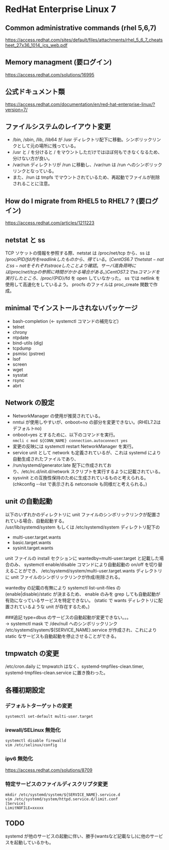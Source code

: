 # RedHat Enterprise Linux 7

## Common administrative commands (rhel 5,6,7)
https://access.redhat.com/sites/default/files/attachments/rhel_5_6_7_cheatsheet_27x36_1014_jcs_web.pdf


## Memory managment (要ログイン)
https://access.redhat.com/solutions/16995


## 公式ドキュメント類
https://access.redhat.com/documentation/en/red-hat-enterprise-linux/?version=7/


## ファイルシステムのレイアウト変更
- /bin, /sbin, /lib, /lib64 が /usr ディレクトリ配下に移動。シンボリックリンクとして元の場所に残っている。  
- /usr と / を分けると / をマウントしただけではほぼ何もできなくなるため、分けない方が良い。  
- /var/run ディレクトリが /run に移動し、/var/run は /run へのシンボリックリンクとなっている。  
- また、/run は tmpfs でマウントされているため、再起動でファイルが削除されることに注意。  


## How do I migrate from RHEL5 to RHEL7 ? (要ログイン)
https://access.redhat.com/articles/1211223


##  netstat と ss
TCP ソケットの情報を参照する際、netstat は /proc/net/tcp から、ss は /proc/${PID}/fd 内を readlink したものから、得ている。
(CentOS 6.7 で netstat -nat と ss -nat をそれぞれ strace したことより確認。サーバ高負荷時には /proc/net/tcp の参照に時間がかかる場合がある。)
CentOS 7.2 で ss コマンドを実行したところ、/proc/${PID}/fd を open していなかった。
ss では netlink を使用して高速化をしているよう。
procfs のファイルは proc_create 関数で作成。


## minimal でインストールされないパッケージ
- bash-completion (← systemctl コマンドの補完など)
- telnet
- chrony
- ntpdate
- bind-utils (dig)
- tcpdump
- psmisc (pstree)
- lsof
- screen
- wget
- sysstat
- rsync
- abrt


## Network の設定
- NetworkManager の使用が推奨されている。
- nmtui が使用しやすいが、onboot=no の部分を変更できない。(RHEL7.2はデフォルトno)
- onboot=yes とするために、以下のコマンドを実行。  
  `nmcli c mod ${CONN_NAME} connection.autoconnect yes`
- 変更の反映には systemctl restart NetworkManager を実行。
- service unit として network も定義されているが、これは systemd により自動生成されたファイルであり、
- /run/systemd/generator.late 配下に作成されており、/etc/rc.d/init.d/network スクリプトを実行するように記載されている。
- sysvinit との互換性保持のために生成されているものと考えられる。  
  (chkconfig --list で表示される netconsole も同様だと考えられる。)


## unit の自動起動
以下のいずれかのディレクトリに unit ファイルのシンボリックリンクが配置されている場合、自動起動する。  
/usr/lib/systemd/system もしくは /etc/systemd/system ディレクトリ配下の
- multi-user.target.wants
- basic.target.wants
- sysinit.target.wants

unit ファイルの install セクションに wantedby=multi-user.target と記載した場合のみ、
systemctl enable/disable コマンドにより自動起動の on/off を切り替えることができ、
/etc/systemd/system/multi-user.target.wants ディレクトリに unit ファイルのシンボリックリンクが作成/削除される。

wantedby の記載の有無により systemctl list-unit-files の (enable|disable)/static が決まるため、
enable のみを grep しても自動起動が有効になっているサービスを特定できない。
(static で wants ディレクトリに配置されているような unit が存在するため。)

###追記
type=dbus のサービスの自動起動が変更できない。。。  
→ systemctl mask で /dev/null へのシンボリックリンク /etc/systemd/system/${SERVICE_NAME}.service
が作成され、これにより static なサービスも自動起動を停止させることができる。


## tmpwatch の変更
/etc/cron.daily に tmpwatch はなく、systemd-tmpfiles-clean.timer, systemd-tmpfiles-clean.service に置き換わった。


## 各種初期設定
### デフォルトターゲットの変更
`systemctl set-default multi-user.target`

### irewall/SELinux 無効化
    systemctl disable firewalld
    vim /etc/selinux/config

### ipv6 無効化
https://access.redhat.com/solutions/8709

### 特定サービスのファイルディスクリプタ変更
    mkdir /etc/systemd/system/${SERVICE_NAME}.service.d
    vim /etc/systemd/system/httpd.service.d/limit.conf
    [Service]
    LimitNOFILE=xxxxx


## TODO
systemd が他のサービスの起動に伴い、勝手(wantsなど記載なし)に他のサービスを起動しているかも。
